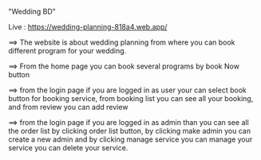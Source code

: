 "Wedding BD"
 
 Live : https://wedding-planning-818a4.web.app/
 
==> The website is about wedding planning from where you can book different program for your wedding.

==> From the home page you can book several programs by book Now button

==> from the login page if you are logged in as user your can select book button for booking service, from booking list you can see all your booking, and from review you can add review

==> from the login page if you are logged in as admin than you can see all the order list by clicking order list button, by clicking make admin you can create a new admin and by clicking manage service you can manage your service you can delete your service.